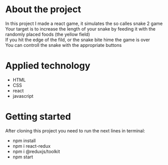 # About the project
In this project I made a react game, it simulates the so calles snake 2 game<br/>
Your target is to increase the length of your snake by feeding it with the randomly placed foods (the yellow field)<br/>
If you hit the edge of the fild, or the snake bite hime the game is over<br/>
You can controll the snake with the appropriate buttons

# Applied technology
- HTML
- CSS
- react
- javascript

# Getting started
After cloning this project you need to run the next lines in terminal:
- npm install
- npm i react-redux
- npm i @reduxjs/toolkit
- npm start
